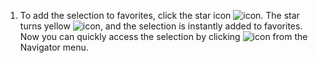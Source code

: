 <!-- markdownlint-disable-file MD041 -->
1. To add the selection to favorites, click the star icon ![icon][img1]. The star turns yellow ![icon][img2], and the selection is instantly added to favorites. Now you can quickly access the selection by clicking ![icon][img3] from the Navigator menu.

<!-- Referenced images -->
[img1]: ../../../../../../../common/icons/favourite-no.png
[img2]: ../../../../../../../common/icons/favourite-yes.png
[img3]: ../../../../../../../common/icons/nav-fav.png


